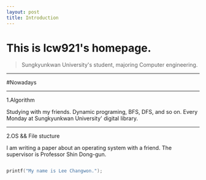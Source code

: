 ```yaml
---
layout: post
title: Introduction
---
```



# This is lcw921's homepage.
> Sungkyunkwan University's student, majoring Computer engineering.

---

#Nowadays

---
1.Algorithm

Studying with my friends.
Dynamic programing, BFS, DFS, and so on. 
Every Monday at Sungkyunkwan University' digital library.

---
2.OS && File stucture


I am writing a paper about an operating system with a friend.
The supervisor is Professor Shin Dong-gun.


```c

printf("My name is Lee Changwon.");

```
